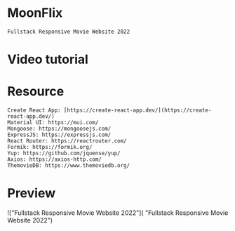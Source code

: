 # MoonFlix

    Fullstack Responsive Movie Website 2022

# Video tutorial

    

# Resource

    Create React App: [https://create-react-app.dev/](https://create-react-app.dev/)
    Material UI: https://mui.com/
    Mongoose: https://mongoosejs.com/
    ExpressJS: https://expressjs.com/
    React Router: https://reactrouter.com/
    Formik: https://formik.org/
    Yup: https://github.com/jquense/yup/
    Axios: https://axios-http.com/
    ThemovieDB: https://www.themoviedb.org/

# Preview

!["Fullstack Responsive Movie Website 2022"]( "Fullstack Responsive Movie Website 2022")
